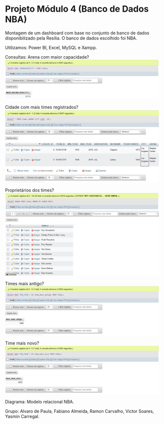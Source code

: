 
# Projeto Módulo 4 (Banco de Dados NBA) 

Montagem de um dashboard com base no conjunto de banco de dados disponibilizado pela Resilia. O banco de dados escolhido foi NBA.

Utilizamos:
Power BI, Excel, MySQL e Xampp.

Consultas:
Arena com maior capacidade?
![SELECT MAX ('ARENACAPACITY') FROM times](https://github.com/FabianoHorta/nba/blob/44de49a575aa03190268dec30ce8ef4c0ea79086/prints%20das%20requisi%C3%A7%C3%B5es/arena%20com%20maior%20capacidade.png)

Cidade com mais times registrados?
![SELECT * FROM times WHERE CITY LIKE 'L%'](https://github.com/FabianoHorta/nba/blob/44de49a575aa03190268dec30ce8ef4c0ea79086/prints%20das%20requisi%C3%A7%C3%B5es/cidade%20los%20angeles.png)

Proprietários dos times?
![SELECT OWNER FROM times ORDER BY DESC](https://github.com/FabianoHorta/nba/blob/44de49a575aa03190268dec30ce8ef4c0ea79086/prints%20das%20requisi%C3%A7%C3%B5es/propriet%C3%A1rio%20dos%20times%20parte%201.png)


Times mais antigo?
![SELECT MIN ('MIN_YEAR') AS time_mais_antigo FROM times](https://github.com/FabianoHorta/nba/blob/44de49a575aa03190268dec30ce8ef4c0ea79086/prints%20das%20requisi%C3%A7%C3%B5es/time%20mais%20antigo.png)


Time mais novo?
![SELECT MAX ('MIN_YEAR') AS time_mais_novo FROM times](https://github.com/FabianoHorta/nba/blob/44de49a575aa03190268dec30ce8ef4c0ea79086/prints%20das%20requisi%C3%A7%C3%B5es/time%20mais%20novo.png)

Diagrama:
Modelo relacional NBA.

Grupo:
Alvaro de Paula, Fabiano Almeida, Ramon Carvalho, Victor Soares, Yasmin Carregal.
